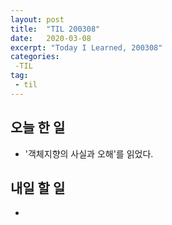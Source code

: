 ```yaml
---
layout: post
title:  "TIL 200308"
date:   2020-03-08
excerpt: "Today I Learned, 200308"
categories: 
 -TIL
tag:
 - til
---
```

## 오늘 한 일

* '객체지향의 사실과 오해'를 읽었다.

## 내일 할 일

* 